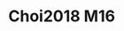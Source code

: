 # Choi2018 M16
<a name="material" />
<script type="application/ld+json">

  {
    "@context": "https://schema.org/",
    "@type": "ChemicalSubstance",
    "http://purl.org/dc/terms/conformsTo":
      {
        "@type": "CreativeWork",
        "@id": "https://bioschemas.org/profiles/ChemicalSubstance/0.4-RELEASE/"
      },
    "@id": "https://egonw.github.io/nanowiki/nanowiki527.html#material",
    "name": "Choi2018 M16",
    "sameAs: "http://127.0.0.1/mediawiki/index.php/Special:URIResolver/Choi2018_M16"
  }
</script>

